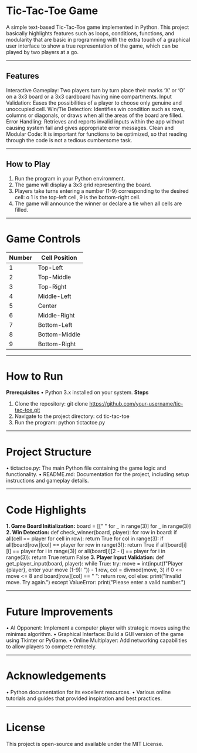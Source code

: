 # **Tic-Tac-Toe Game**
A simple text-based Tic-Tac-Toe game implemented in Python. This project basically highlights features such as loops, conditions, functions, and modularity that are basic in programming with the extra touch of a graphical user interface to show a true representation of the game, which can be played by two players at a go.

________________________________________
## **Features**
Interactive Gameplay: Two players turn by turn place their marks ‘X’ or ‘O’ on a 3x3 board or a 3x3 cardboard having nine compartments.
Input Validation: Eases the possibilities of a player to choose only genuine and unoccupied cell.
Win/Tie Detection: Identifies win condition such as rows, columns or diagonals, or draws when all the areas of the board are filled.
Error Handling: Retrieves and reports invalid inputs within the app without causing system fail and gives appropriate error messages.
Clean and Modular Code: It is important for functions to be optimized, so that reading through the code is not a tedious cumbersome task.

________________________________________
## **How to Play**
1.	Run the program in your Python environment.
2.	The game will display a 3x3 grid representing the board.
3.	Players take turns entering a number (1-9) corresponding to the desired cell:
o	1 is the top-left cell, 9 is the bottom-right cell.
4.	The game will announce the winner or declare a tie when all cells are filled.
   
________________________________________
# **Game Controls**
| Number | Cell Position   |
|--------|-----------------|
| 1      | Top-Left        |
| 2      | Top-Middle      |
| 3      | Top-Right       |
| 4      | Middle-Left     |
| 5      | Center          |
| 6      | Middle-Right    |
| 7      | Bottom-Left     |
| 8      | Bottom-Middle   |
| 9      | Bottom-Right    |

________________________________________
# **How to Run**
**Prerequisites**
•	Python 3.x installed on your system.
**Steps**
1.	Clone the repository:
git clone https://github.com/your-username/tic-tac-toe.git
2.	Navigate to the project directory:
cd tic-tac-toe
3.	Run the program:
python tictactoe.py

________________________________________
# **Project Structure**
•	tictactoe.py: The main Python file containing the game logic and functionality.
•	README.md: Documentation for the project, including setup instructions and gameplay details.

________________________________________
# **Code Highlights**
**1.	Game Board Initialization:**
board = [[" " for _ in range(3)] for _ in range(3)]
**2.	Win Detection:**
def check_winner(board, player):
    for row in board:
        if all(cell == player for cell in row):
            return True
    for col in range(3):
        if all(board[row][col] == player for row in range(3)):
            return True
    if all(board[i][i] == player for i in range(3)) or all(board[i][2 - i] == player for i in range(3)):
        return True
    return False
**3.	Player Input Validation:**
def get_player_input(board, player):
    while True:
        try:
            move = int(input(f"Player {player}, enter your move (1-9): ")) - 1
            row, col = divmod(move, 3)
            if 0 <= move <= 8 and board[row][col] == " ":
                return row, col
            else:
                print("Invalid move. Try again.")
        except ValueError:
            print("Please enter a valid number.")
  	
________________________________________
# **Future Improvements**
•	AI Opponent: Implement a computer player with strategic moves using the minimax algorithm.
•	Graphical Interface: Build a GUI version of the game using Tkinter or PyGame.
•	Online Multiplayer: Add networking capabilities to allow players to compete remotely.
________________________________________

# **Acknowledgements**
•	Python documentation for its excellent resources.
•	Various online tutorials and guides that provided inspiration and best practices.
________________________________________

# **License**
This project is open-source and available under the MIT License.

